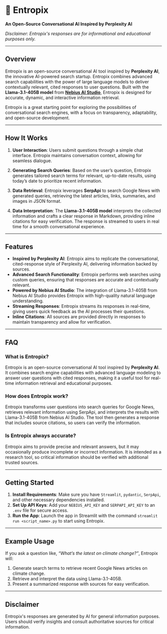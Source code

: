 # 🤖 Entropix
**An Open-Source Conversational AI Inspired by Perplexity AI**

*Disclaimer: Entropix's responses are for informational and educational purposes only.*

---

## Overview
Entropix is an open-source conversational AI tool inspired by **Perplexity AI**, the innovative AI-powered search startup. Entropix combines advanced search capabilities with the power of large language models to deliver contextually relevant, cited responses to user questions. Built with the **Llama-3.1-405B model** from **[Nebius AI Studio](https://nebius.com/studio/inference?utm_medium=cpc&utm_source=chesscompetition&utm_campaign=Network_en_all_lgen_inference_cloud&utm_term=chesscompetition)**, Entropix is designed for accurate, dynamic, and interactive information retrieval.

Entropix is a great starting point for exploring the possibilities of conversational search engines, with a focus on transparency, adaptability, and open-source development.

---

## How It Works
1. **User Interaction**: Users submit questions through a simple chat interface. Entropix maintains conversation context, allowing for seamless dialogue.

2. **Generating Search Queries**: Based on the user’s question, Entropix generates tailored search terms for relevant, up-to-date results, using today’s date to prioritize recent information.

3. **Data Retrieval**: Entropix leverages **SerpApi** to search Google News with generated queries, retrieving the latest articles, links, summaries, and images in JSON format.

4. **Data Interpretation**: The **Llama-3.1-405B model** interprets the collected information and crafts a clear response in Markdown, providing inline citations for easy verification. The response is streamed to users in real time for a smooth conversational experience.

---

## Features
- **Inspired by Perplexity AI**: Entropix aims to replicate the conversational, cited-response style of Perplexity AI, delivering information backed by sources.
- **Advanced Search Functionality**: Entropix performs web searches using custom queries, ensuring that responses are accurate and contextually relevant.
- **Powered by Nebius AI Studio**: The integration of Llama-3.1-405B from Nebius AI Studio provides Entropix with high-quality natural language understanding.
- **Streaming Responses**: Entropix streams its responses in real-time, giving users quick feedback as the AI processes their questions.
- **Inline Citations**: All sources are provided directly in responses to maintain transparency and allow for verification.

---

## FAQ

### What is Entropix?
Entropix is an open-source conversational AI tool inspired by **Perplexity AI**. It combines search engine capabilities with advanced language modeling to answer user questions with cited responses, making it a useful tool for real-time information retrieval and educational purposes.

### How does Entropix work?
Entropix transforms user questions into search queries for Google News, retrieves relevant information using SerpApi, and interprets the results with Llama-3.1-405B from Nebius AI Studio. The tool then generates a response that includes source citations, so users can verify the information.

### Is Entropix always accurate?
Entropix aims to provide precise and relevant answers, but it may occasionally produce incomplete or incorrect information. It is intended as a research tool, so critical information should be verified with additional trusted sources.

---

## Getting Started
1. **Install Requirements**: Make sure you have `Streamlit`, `pydantic`, `SerpApi`, and other necessary dependencies installed.
2. **Set Up API Keys**: Add your `NEBIUS_API_KEY` and `SERPAPI_API_KEY` to an `.env` file for secure access.
3. **Run the App**: Launch the app in Streamlit with the command `streamlit run <script_name>.py` to start using Entropix.

---

## Example Usage
If you ask a question like, *“What’s the latest on climate change?”*, Entropix will:
1. Generate search terms to retrieve recent Google News articles on climate change.
2. Retrieve and interpret the data using Llama-3.1-405B.
3. Present a summarized response with sources for easy verification.

---

## Disclaimer
Entropix's responses are generated by AI for general information purposes. Users should verify insights and consult authoritative sources for critical information.
